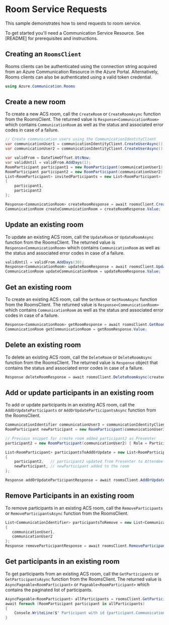 # Room Service Requests

This sample demonstrates how to send requests to room service.

To get started you'll need a Communication Service Resource.  See [README] for prerequisites and instructions.

## Creating an `RoomsClient`

Rooms clients can be authenticated using the connection string acquired from an Azure Communication Resource in the Azure Portal. Alternatively, Rooms clients can also be authenticated using a valid token credential.

```C# Snippet:Azure_Communication_Rooms_Tests_UsingStatements
using Azure.Communication.Rooms
```

## Create a new room

To create a new  ACS room, call the `CreateRoom` or `CreateRoomAsync` function from the RoomsClient. The returned value is `Response<CommunicationRoom>` which contains `CommunicationRoom` as well as the status and associated error codes in case of a failure.

```C# Snippet:Azure_Communication_Rooms_Tests_Samples_CreateRoomAsync
// Create communication users using the CommunicationIdentityClient
var communicationUser1 = communicationIdentityClient.CreateUserAsync().Result.Value;
var communicationUser2 = communicationIdentityClient.CreateUserAsync().Result.Value;

var validFrom = DateTimeOffset.UtcNow;
var validUntil = validFrom.AddDays(1);
RoomParticipant participant1 = new RoomParticipant(communicationUser1); // If role is not provided, then it is set as Attendee by default
RoomParticipant participant2 = new RoomParticipant(communicationUser2) { Role = ParticipantRole.Presenter};
List<RoomParticipant> invitedParticipants = new List<RoomParticipant>
{
    participant1,
    participant2
};

Response<CommunicationRoom> createRoomResponse = await roomsClient.CreateRoomAsync(validFrom, validUntil, invitedParticipants);
CommunicationRoom createCommunicationRoom = createRoomResponse.Value;
```

## Update an existing room

To update an existing ACS room, call the `UpdateRoom` or `UpdateRoomAsync` function from the RoomsClient. The returned value is `Response<CommunicationRoom>` which contains `CommunicationRoom` as well as the status and associated error codes in case of a failure.

```C# Snippet:Azure_Communication_Rooms_Tests_Samples_UpdateRoomAsync
validUntil = validFrom.AddDays(30);
Response<CommunicationRoom> updateRoomResponse = await roomsClient.UpdateRoomAsync(createdRoomId, validFrom, validUntil);
CommunicationRoom updateCommunicationRoom = updateRoomResponse.Value;
```

## Get an existing room

To create an existing ACS room, call the `GetRoom` or `GetRoomAsync` function from the RoomsClient. The returned value is `Response<CommunicationRoom>` which contains `CommunicationRoom` as well as the status and associated error codes in case of a failure.

```C# Snippet:Azure_Communication_Rooms_Tests_Samples_GetRoomAsync
Response<CommunicationRoom> getRoomResponse = await roomsClient.GetRoomAsync(createdRoomId);
CommunicationRoom getCommunicationRoom = getRoomResponse.Value;
```


## Delete an existing room

To delete an existing ACS room, call the `DeleteRoom` or `DeleteRoomAsync` function from the RoomsClient. The returned value is `Response` object that contains the status and associated error codes in case of a failure.

```C# Snippet:Azure_Communication_Rooms_Tests_Samples_DeleteRoomAsync
Response deleteRoomResponse = await roomsClient.DeleteRoomAsync(createdRoomId);
```

## Add or update participants in an existing room

To add or update participants in an existing ACS room, call the `AddOrUpdateParticipants` or `AddOrUpdateParticipantsAsync` function from the RoomsClient.

```C# Snippet:Azure_Communication_Rooms_Tests_Samples_AddOrUpdateParticipants
CommunicationIdentifier communicationUser3 = communicationIdentityClient.CreateUserAsync().Result.Value;
RoomParticipant newParticipant = new RoomParticipant(communicationUser3) { Role = ParticipantRole.Consumer };

// Previous snippet for create room added participant2 as Presenter
participant2 = new RoomParticipant(communicationUser2) { Role = ParticipantRole.Attendee };

List<RoomParticipant> participantsToAddOrUpdate = new List<RoomParticipant>
{
    participant2,   // participant2 updated from Presenter to Attendee
    newParticipant, // newParticipant added to the room
};

Response addOrUpdateParticipantResponse = await roomsClient.AddOrUpdateParticipantsAsync(createdRoomId, participantsToAddOrUpdate);
```

## Remove Participants in an existing room

To remove participants in an existing ACS room, call the `RemoveParticipants` or `RemoveParticipantsAsync` function from the RoomsClient.
```C# Snippet:Azure_Communication_Rooms_Tests_Samples_RemoveParticipants
List<CommunicationIdentifier> participantsToRemove = new List<CommunicationIdentifier>
{
   communicationUser1,
   communicationUser2
};
Response removeParticipantResponse = await roomsClient.RemoveParticipantsAsync(createdRoomId, participantsToRemove);
```

## Get participants in an existing room

To get participants from an existing ACS room, call the `GetParticipants` or `GetParticipantsAsync` function from the RoomsClient.
The returned value is `AsyncPageable<RoomParticipant>` or `Pageable<RoomParticipant>` which contains the paginated list of participants.

```C# Snippet:Azure_Communication_Rooms_Tests_Samples_GetParticipants
AsyncPageable<RoomParticipant> allParticipants = roomsClient.GetParticipantsAsync(createdRoomId);
await foreach (RoomParticipant participant in allParticipants)
{
    Console.WriteLine($" Participant with id {participant.CommunicationIdentifier.RawId} is a {participant.Role}");
}
```
